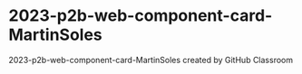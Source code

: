 # 2023-p2b-web-component-card-MartinSoles
2023-p2b-web-component-card-MartinSoles created by GitHub Classroom
